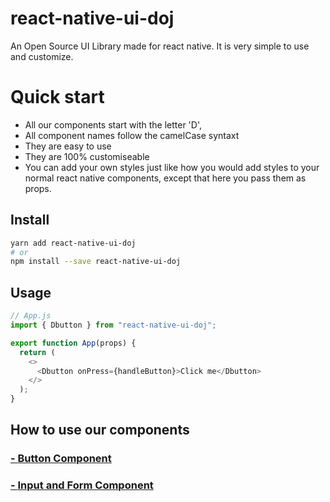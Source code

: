 # react-native-ui-doj

An Open Source UI Library made for react native. It is very simple to use and customize.

# Quick start

- All our components start with the letter 'D',
- All component names follow the camelCase syntaxt
- They are easy to use
- They are 100% customiseable
- You can add your own styles just like how you would add styles to your normal react native components, except that here you pass them as props.

## Install

```sh
yarn add react-native-ui-doj
# or
npm install --save react-native-ui-doj
```

## Usage

```js
// App.js
import { Dbutton } from "react-native-ui-doj";

export function App(props) {
  return (
    <>
      <Dbutton onPress={handleButton}>Click me</Dbutton>
    </>
  );
}
```

## How to use our components

### [ - **Button Component** ](/src/Button/docs.md)

### [ - **Input and Form Component** ](/src/Form/docs.md)

